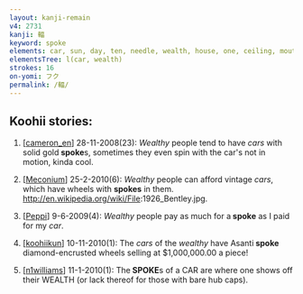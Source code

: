 ```yaml
---
layout: kanji-remain
v4: 2731
kanji: 輻
keyword: spoke
elements: car, sun, day, ten, needle, wealth, house, one, ceiling, mouth, rice field, brains
elementsTree: l(car, wealth)
strokes: 16
on-yomi: フク
permalink: /輻/
---
```


## Koohii stories: 

1) [<a href="http://kanji.koohii.com/profile/cameron_en">cameron_en</a>] 28-11-2008(23): <em>Wealthy</em> people tend to have <em>cars</em> with solid gold<strong> spoke</strong>s, sometimes they even spin with the car&#039;s not in motion, kinda cool.

2) [<a href="http://kanji.koohii.com/profile/Meconium">Meconium</a>] 25-2-2010(6): <em>Wealthy</em> people can afford vintage <em>cars</em>, which have wheels with <strong>spokes</strong> in them. <a href="http://en.wikipedia.org/wiki/File">http://en.wikipedia.org/wiki/File</a>:1926_Bentley.jpg.

3) [<a href="http://kanji.koohii.com/profile/Peppi">Peppi</a>] 9-6-2009(4): <em>Wealthy</em> people pay as much for a<strong> spoke</strong> as I paid for my <em>car</em>.

4) [<a href="http://kanji.koohii.com/profile/koohiikun">koohiikun</a>] 10-11-2010(1): The <em>cars</em> of the <em>wealthy</em> have Asanti<strong> spoke</strong> diamond-encrusted wheels selling at $1,000,000.00 a piece!

5) [<a href="http://kanji.koohii.com/profile/n1williams">n1williams</a>] 11-1-2010(1): The<strong> SPOKE</strong>s of a CAR are where one shows off their WEALTH (or lack thereof for those with bare hub caps).

